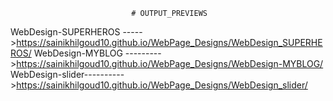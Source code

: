                                # OUTPUT_PREVIEWS
WebDesign-SUPERHEROS ----->https://sainikhilgoud10.github.io/WebPage_Designs/WebDesign_SUPERHEROS/
WebDesign-MYBLOG --------->https://sainikhilgoud10.github.io/WebPage_Designs/WebDesign-MYBLOG/
WebDesign-slider---------->https://sainikhilgoud10.github.io/WebPage_Designs/WebDesign_slider/
